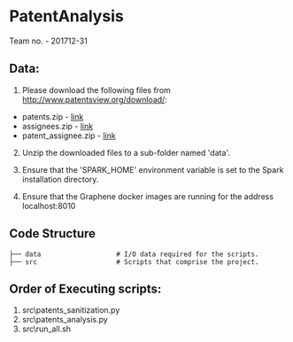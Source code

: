 # PatentAnalysis
Team no. - 201712-31

## Data:

1. Please download the following files from http://www.patentsview.org/download/:
  * patents.zip - [link](http://www.patentsview.org/data/20170808/patent.zip)
  * assignees.zip - [link](http://www.patentsview.org/data/20170808/assignee.zip)
  * patent\_assignee.zip - [link](http://www.patentsview.org/data/20170808/patent_assignee.zip)

2. Unzip the downloaded files to a sub-folder named 'data'.

3. Ensure that the 'SPARK_HOME' environment variable is set to the Spark installation directory.

4. Ensure that the Graphene docker images are running for the address localhost:8010


## Code Structure

    ├── data                   # I/O data required for the scripts.
    ├── src                    # Scripts that comprise the project.
    
## Order of Executing scripts:

1. src\\patents\_sanitization.py
2. src\\patents\_analysis.py
3. src\\run\_all.sh

